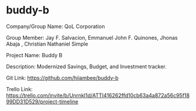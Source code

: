 # buddy-b

Company/Group Name: QoL Corporation

Group Member: Jay F. Salvacion, Emmanuel John F. Quinones, Jhonas Abaja , Christian Nathaniel Simple

Project Name: Buddy B

Description: Modernized Savings, Budget, and Investment tracker.

Git Link: https://github.com/hiiambee/buddy-b

Trello Link: https://trello.com/invite/b/UnrnkI1d/ATTI416262ffd10cb63a4a872a56c95f1899DD31D529/project-timeline

